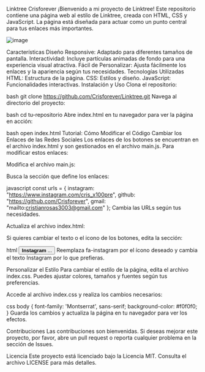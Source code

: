 Linktree Crisforever
¡Bienvenido a mi proyecto de Linktree! Este repositorio contiene una página web al estilo de Linktree, creada con HTML, CSS y JavaScript. La página está diseñada para actuar como un punto central para tus enlaces más importantes.

![image](https://github.com/user-attachments/assets/ce1fcb7b-f578-450c-a1a3-8d02f2b1ae8e)


Características
Diseño Responsive: Adaptado para diferentes tamaños de pantalla.
Interactividad: Incluye partículas animadas de fondo para una experiencia visual atractiva.
Fácil de Personalizar: Ajusta fácilmente los enlaces y la apariencia según tus necesidades.
Tecnologías Utilizadas
HTML: Estructura de la página.
CSS: Estilos y diseño.
JavaScript: Funcionalidades interactivas.
Instalación y Uso
Clona el repositorio:

bash
git clone https://github.com/Crisforever/Linktree.git
Navega al directorio del proyecto:

bash
cd tu-repositorio
Abre index.html en tu navegador para ver la página en acción:

bash
open index.html
Tutorial: Cómo Modificar el Código
Cambiar los Enlaces de las Redes Sociales
Los enlaces de los botones se encuentran en el archivo index.html y son gestionados en el archivo main.js. Para modificar estos enlaces:

Modifica el archivo main.js:

Busca la sección que define los enlaces:

javascript
const urls = {
    instagram: "https://www.instagram.com/cris_x100pre",
    github: "https://github.com/Crisforever",
    gmail: "mailto:cristianrosas3003@gmail.com"
};
Cambia las URLs según tus necesidades.

Actualiza el archivo index.html:

Si quieres cambiar el texto o el icono de los botones, edita la sección:

html
<button type="button" class="btn" id="btn-ig">
    <strong><i class="fa-brands fa-instagram"></i></strong>
    <strong>Instagram</strong>
    ...
</button>
Reemplaza fa-instagram por el ícono deseado y cambia el texto Instagram por lo que prefieras.

Personalizar el Estilo
Para cambiar el estilo de la página, edita el archivo index.css. Puedes ajustar colores, tamaños y fuentes según tus preferencias.

Accede al archivo index.css y realiza los cambios necesarios:

css
body {
    font-family: 'Montserrat', sans-serif;
    background-color: #f0f0f0;
}
Guarda los cambios y actualiza la página en tu navegador para ver los efectos.

Contribuciones
Las contribuciones son bienvenidas. Si deseas mejorar este proyecto, por favor, abre un pull request o reporta cualquier problema en la sección de Issues.

Licencia
Este proyecto está licenciado bajo la Licencia MIT. Consulta el archivo LICENSE para más detalles.
